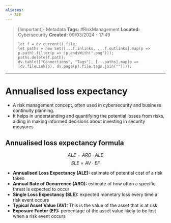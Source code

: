 ```yaml
---
aliases:
  - ALE
---
```


> [!important]- Metadata
> **Tags:** #RiskManagement 
> **Located:** Cybersecurity
> **Created:** 09/03/2024 - 17:49
> ```dataviewjs
> let f = dv.current().file;
> let paths = new Set([...f.inlinks, ...f.outlinks].map(p => p.path).filter(p => !p.endsWith(".png")));
> paths.delete(f.path);
> dv.table(["Connections", "Tags"], [...paths].map(p => [dv.fileLink(p), dv.page(p).file.tags.join("")]));
> ```

___
# Annualised loss expectancy
- A risk management concept, often used in cybersecurity and business continuity planning. 
- It helps in understanding and quantifying the potential losses from risks, aiding in making informed decisions about investing in security measures
## Annualised loss expectancy formula 
$$ALE = ARO \cdot ALE$$
$$SLE=AV \cdot EF$$
- **Annualised Loss Expectancy (ALE):**  estimate of potential cost of a risk taken
- **Annual Rate of Occurrence (ARO):** estimate of how often a specific threat is expected to occur 
- **Single Loss Expectancy (SLE):** expected monetary loss every time a risk event occurs
- **Typical Asset Value (AV):** This is the value of the asset that is at risk
- **Exposure Factor (EF):** percentage of the asset value likely to be lost when a risk event occurs 
